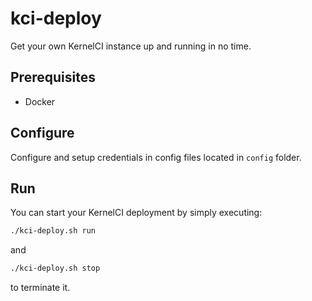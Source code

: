 # kci-deploy
Get your own KernelCI instance up and running in no time.

## Prerequisites
- Docker

## Configure
Configure and setup credentials in config files located in `config` folder.

## Run
You can start your KernelCI deployment by simply executing:
```bash
./kci-deploy.sh run
```
and
```bash
./kci-deploy.sh stop
```
to terminate it.
